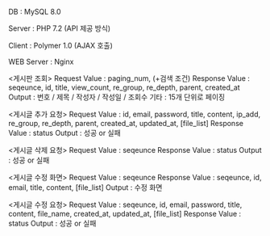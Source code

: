 DB : MySQL 8.0

Server : PHP 7.2
(API 제공 방식)

Client : Polymer 1.0
(AJAX 호출)

WEB Server : Nginx

<게시판 조회>
Request Value : paging_num, (+검색 조건)
Response Value : seqeunce, id, title, view_count, re_group, re_depth, parent, created_at
Output : 번호 / 제목 / 작성자 / 작성일 / 조회수
기타 : 15개 단위로 페이징

<게시글 추가 요청>
Request Value : id, email, password, title, content, ip_add, re_group, re_depth, parent, created_at, updated_at, [file_list]
Response Value : status
Output : 성공 or 실패

<게시글 삭제 요청>
Request Value : seqeunce
Response Value : status
Output : 성공 or 실패

<게시글 수정 화면>
Request Value : seqeunce
Response Value : seqeunce, id, email, title, content, [file_list]
Output : 수정 화면

<게시글 수정 요청>
Request Value : seqeunce, id, email, password, title, content, file_name, created_at, updated_at, [file_list]
Response Value : status
Output : 성공 or 실패
